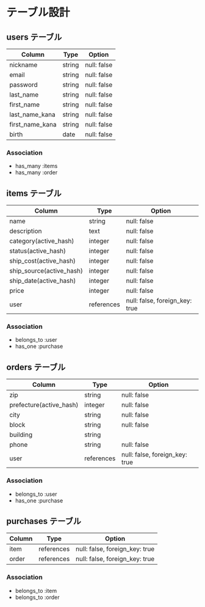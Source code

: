 # テーブル設計

## users テーブル

| Column          | Type       | Option                         |
| --------------- | ---------- | ------------------------------ |
| nickname        | string     | null: false                    |
| email           | string     | null: false                    |
| password        | string     | null: false                    |
| last_name       | string     | null: false                    |
| first_name      | string     | null: false                    |
| last_name_kana  | string     | null: false                    |
| first_name_kana | string     | null: false                    |
| birth           | date       | null: false                    |

### Association

- has_many :items
- has_many :order

## items テーブル

| Column                   | Type       | Option                         |
| ------------------------ | ---------- | ------------------------------ |
| name                     | string     | null: false                    |
| description              | text       | null: false                    |
| category(active_hash)    | integer    | null: false                    |
| status(active_hash)      | integer    | null: false                    |
| ship_cost(active_hash)   | integer    | null: false                    |
| ship_source(active_hash) | integer    | null: false                    |
| ship_date(active_hash)   | integer    | null: false                    |
| price                    | integer    | null: false                    |
| user                     | references | null: false, foreign_key: true |

### Association

- belongs_to :user
- has_one :purchase

## orders テーブル

| Column                  | Type       | Option                         |
| ----------------------- | ---------- | -----------                    |
| zip                     | string     | null: false                    |
| prefecture(active_hash) | integer    | null: false                    |
| city                    | string     | null: false                    |
| block                   | string     | null: false                    |
| building                | string     |                                |
| phone                   | string     | null: false                    |
| user                    | references | null: false, foreign_key: true |

### Association

- belongs_to :user
- has_one :purchase

## purchases テーブル

| Column   | Type       | Option                         |
| -------- | ---------- | ------------------------------ |
| item     | references | null: false, foreign_key: true |
| order    | references | null: false, foreign_key: true |

### Association

- belongs_to :item
- belongs_to :order